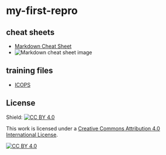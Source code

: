 # my-first-repro
## cheat sheets
* [Markdown Cheat Sheet](https://www.markdownguide.org/cheat-sheet/)
* ![Markdown cheat sheet image](https://i.pinimg.com/originals/da/1e/3f/da1e3fe735a1b115a8a6773e67d6d825.png)
## training files
* [ICOPS](https://hackmd.io/5jzdeKDUQuuaDQL-9LXijA?both)
## License
Shield: [![CC BY 4.0][cc-by-shield]][cc-by]

This work is licensed under a
[Creative Commons Attribution 4.0 International License][cc-by].

[![CC BY 4.0][cc-by-image]][cc-by]

[cc-by]: http://creativecommons.org/licenses/by/4.0/
[cc-by-image]: https://i.creativecommons.org/l/by/4.0/88x31.png
[cc-by-shield]: https://img.shields.io/badge/License-CC%20BY%204.0-lightgrey.svg


